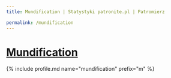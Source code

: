 ```yaml
---
title: Mundification | Statystyki patronite.pl | Patromierz

permalink: /mundification
---
```


# [Mundification](https://patronite.pl/mundification)

{% include profile.md name="mundification" prefix="m" %}
